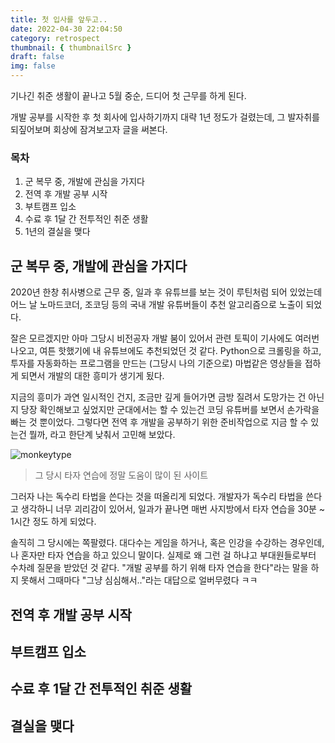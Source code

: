 ```yaml
---
title: 첫 입사를 앞두고..
date: 2022-04-30 22:04:50
category: retrospect
thumbnail: { thumbnailSrc }
draft: false
img: false
---
```


기나긴 취준 생활이 끝나고 5월 중순, 드디어 첫 근무를 하게 된다.

개발 공부를 시작한 후 첫 회사에 입사하기까지 대략 1년 정도가 걸렸는데, 그 발자취를 되짚어보며 회상에 잠겨보고자 글을 써본다.

### 목차

1. 군 복무 중, 개발에 관심을 가지다
2. 전역 후 개발 공부 시작
3. 부트캠프 입소
4. 수료 후 1달 간 전투적인 취준 생활
5. 1년의 결실을 맺다

## 군 복무 중, 개발에 관심을 가지다

2020년 한창 취사병으로 근무 중, 일과 후 유튜브를 보는 것이 루틴처럼 되어 있었는데 어느 날 노마드코더, 조코딩 등의 국내 개발 유튜버들이 추천 알고리즘으로 노출이 되었다.

잘은 모르겠지만 아마 그당시 비전공자 개발 붐이 있어서 관련 토픽이 기사에도 여러번 나오고, 여튼 핫했기에 내 유튜브에도 추천되었던 것 같다. Python으로 크롤링을 하고, 투자를 자동화하는 프로그램을 만드는 (그당시 나의 기준으로) 마법같은 영상들을 접하게 되면서 개발의 대한 흥미가 생기게 됬다.

지금의 흥미가 과연 일시적인 건지, 조금만 깊게 들어가면 금방 질려서 도망가는 건 아닌지 당장 확인해보고 싶었지만 군대에서는 할 수 있는건 코딩 유튜버를 보면서 손가락을 빠는 것 뿐이었다. 그렇다면 전역 후 개발을 공부하기 위한 준비작업으로 지금 할 수 있는건 뭘까, 라고 한단계 낮춰서 고민해 보았다.

![monkeytype](https://user-images.githubusercontent.com/85833148/166108331-e2f63468-bfc4-46a5-8318-a1315ca1e69c.png)

> 그 당시 타자 연습에 정말 도움이 많이 된 사이트

그러자 나는 독수리 타법을 쓴다는 것을 떠올리게 되었다. 개발자가 독수리 타법을 쓴다고 생각하니 너무 괴리감이 있어서, 일과가 끝나면 매번 사지방에서 타자 연습을 30분 ~ 1시간 정도 하게 되었다.

솔직히 그 당시에는 쪽팔렸다. 대다수는 게임을 하거나, 혹은 인강을 수강하는 경우인데, 나 혼자만 타자 연습을 하고 있으니 말이다. 실제로 왜 그런 걸 하냐고 부대원들로부터 수차례 질문을 받았던 것 같다. "개발 공부를 하기 위해 타자 연습을 한다"라는 말을 하지 못해서 그때마다 "그냥 심심해서.."라는 대답으로 얼버무렸다 ㅋㅋ

## 전역 후 개발 공부 시작

## 부트캠프 입소

## 수료 후 1달 간 전투적인 취준 생활

## 결실을 맺다

